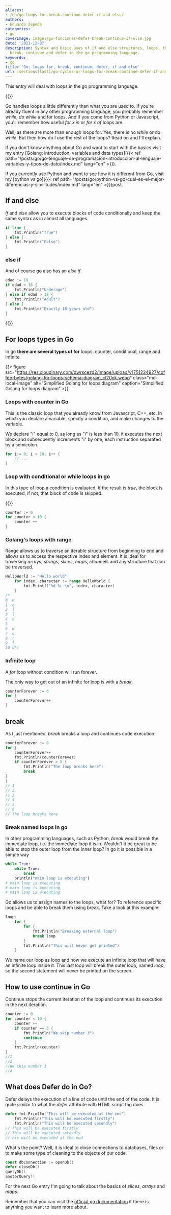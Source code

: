 ```yaml
---
aliases:
- /en/go-loops-for-break-continue-defer-if-and-else/
authors:
- Eduardo Zepeda
categories:
- go
coverImage: images/go-funciones-defer-break-continue-if-else.jpg
date: '2021-12-07'
description: Syntax and basic uses of if and else structures, loops, their types,
  break, continue and defer in the go programming language.
keywords:
- go
title: 'Go: loops for, break, continue, defer, if and else'
url: :sections[last]/go-cycles-or-loops-for-break-continue-defer-if-and-else
---
```


This entry will deal with loops in the go programming language.

{{<box link="/en/pages/go-programming-language-tutorial/" image="https://res.cloudinary.com/dwrscezd2/image/upload/v1717959563/Go_gopher_favicon_uzxa20.svg" type="info" message="Hey! did you know that I wrote a completely Free Go programming language tutorial?, click here to read it it">}}

Go handles loops a little differently than what you are used to. If you're already fluent in any other programming language, you probably remember _while_, _do while_ and for loops. And if you come from Python or Javascript, you'll remember how useful _for x in_ or _for x of_ loops are.

Well, as there are more than enough loops for. Yes, there is no _while_ or do _while_. But then how do I use the rest of the loops? Read on and I'll explain.

If you don't know anything about Go and want to start with the basics visit my entry [Golang: introduction, variables and data types]({{< ref path="/posts/go/go-lenguaje-de-programacion-introduccion-al-lenguaje-variables-y-tipos-de-dato/index.md" lang="en" >}}).

If you currently use Python and want to see how it is different from Go, visit my [python vs go]({{< ref path="/posts/go/python-vs-go-cual-es-el-mejor-diferencias-y-similitudes/index.md" lang="en" >}})post.

## If and else

*If* and *else* allow you to execute blocks of code conditionally and keep the same syntax as in almost all languages.

```go
if true {
    fmt.Println("True")
} else {
    fmt.Println("False")
}
```

### else if

And of course go also has an _else if_.

```go
edad := 18
if edad < 18 {
    fmt.Println("Underage")
} else if edad > 18 {
    fmt.Println("Adult")
} else {
    fmt.Println("Exactly 18 years old")
}
```

{{<ad>}}

## For loops types in Go

In go **there are several types of for** loops: counter, conditional, range and infinite.

{{< figure src="https://res.cloudinary.com/dwrscezd2/image/upload/v1751224927/coffee-bytes/golang-for-loops-schema-diagram_cl20ok.webp" class="md-local-image" alt="Simplified Golang for loops diagram" caption="Simplified Golang for loops diagram" >}}

### Loops with counter in Go

This is the classic loop that you already know from Javascript, C++, etc. In which you declare a variable, specify a condition, and make changes to the variable.

We declare "i" equal to 0, as long as "i" is less than 10, it executes the next block and subsequently increments "i" by one, each instruction separated by a semicolon.

```go
for i:= 0; i < 10; i++ {
    // ...
}
```

### Loop with conditional or while loops in go

In this type of loop a condition is evaluated, if the result is _true_, the block is executed, if not, that block of code is skipped. 

{{<box type="info" message="This type of for loop would be the equivalent of the while loop in another programming languages">}}


```go
counter := 0
for counter < 10 {
    counter ++
}
```

### Golang's loops with range

Range allows us to traverse an iterable structure from beginning to end and allows us to access the respective index and element. It is ideal for traversing _arrays_, _strings_, _slices_, _maps_, _channels_ and any structure that can be traversed.

```go
HelloWorld := "Hello world"
    for index, character := range HelloWorld {
    	fmt.Printf("%d %c \n", index, character)
    }
/*
0  H 
1  e 
2  l 
3  l 
4  o  
5   
6  w 
7  o 
8  r 
9  l
10 d*/
```

### Infinite loop

A _for_ loop without condition will run forever.

The only way to get out of an infinite for loop is with a _break_.

```go
counterForever := 0
for {
    counterForever++
}
```

## break

As I just mentioned, _break_ breaks a loop and continues code execution.

```go
counterForever := 0
for {
    counterForever++
    fmt.Println(counterForever)
    if counterForever > 5 {
        fmt.Println("The loop breaks here")
        break
}
}
// 1
// 2
// 3
// 4
// 5
// 6
// The loop breaks here
```

### Break named loops in go

In other programming languages, such as Python, _break_ would break the immediate loop, i.e. the immediate loop it is in. Wouldn't it be great to be able to stop the outer loop from the inner loop? In go it is possible in a simple way

```python
while True:
    while True:
        break
    println("main loop is executing")
# main loop is executing
# main loop is executing
# main loop is executing
```

Go allows us to assign names to the loops, what for? To reference specific loops and be able to break them using break. Take a look at this example:

```go
loop:
    for {
    	for {
    		fmt.Println("Breaking external loop")
    		break loop
    	}
    	fmt.Println("This will never get printed")
    }
```

We name our loop as loop and now we execute an infinite loop that will have an infinite loop inside it. This last loop will break the outer loop, named _loop_, so the second statement will never be printed on the screen.

## How to use continue in Go

Continue stops the current iteration of the loop and continues its execution in the next iteration.

```go
counter := 0
for counter < 10 {
    counter ++
    if counter == 3 {
        fmt.Println("We skip number 3")
        continue
    }
    fmt.Println(counter)
}
//1
//2
//We skip number 3
//4
```

## What does Defer do in Go?

Defer delays the execution of a line of code until the end of the code. It is quite similar to what the _defer_ attribute with HTML script tag does.

```go
defer fmt.Println("This will be executed at the end")
    fmt.Println("This will be executed firstly")
    fmt.Println("This will be executed secondly")
// This will be executed firstly
// This will be executed secondly
// his will be executed at the end
```

What's the point? Well, it is ideal to close connections to databases, files or to make some type of cleaning to the objects of our code.

```go
const dbConnection := openDb()
defer closeDb()
queryDb()
anoterQuery()
```

For the next Go entry I'm going to talk about the basics of _slices_, _arrays_ and _maps_.

Remember that you can visit the [official go documentation](https://go.dev/doc/) if there is anything you want to learn more about.